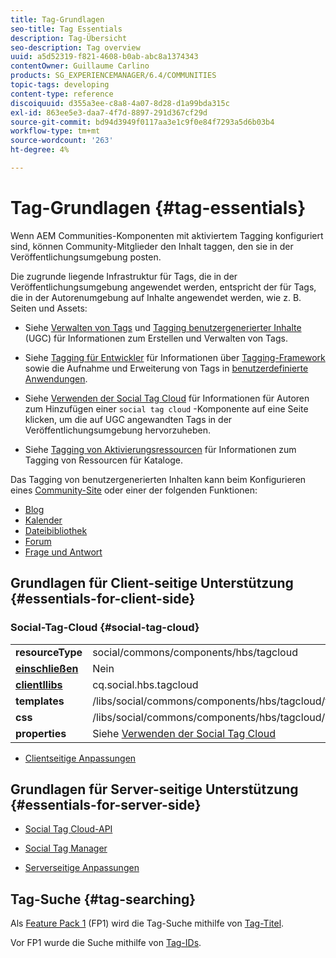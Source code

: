 ```yaml
---
title: Tag-Grundlagen
seo-title: Tag Essentials
description: Tag-Übersicht
seo-description: Tag overview
uuid: a5d52319-f821-4608-b0ab-abc8a1374343
contentOwner: Guillaume Carlino
products: SG_EXPERIENCEMANAGER/6.4/COMMUNITIES
topic-tags: developing
content-type: reference
discoiquuid: d355a3ee-c8a8-4a07-8d28-d1a99bda315c
exl-id: 863ee5e3-daa7-4f7d-8897-291d367cf29d
source-git-commit: bd94d3949f0117aa3e1c9f0e84f7293a5d6b03b4
workflow-type: tm+mt
source-wordcount: '263'
ht-degree: 4%

---
```


# Tag-Grundlagen {#tag-essentials}

Wenn AEM Communities-Komponenten mit aktiviertem Tagging konfiguriert sind, können Community-Mitglieder den Inhalt taggen, den sie in der Veröffentlichungsumgebung posten.

Die zugrunde liegende Infrastruktur für Tags, die in der Veröffentlichungsumgebung angewendet werden, entspricht der für Tags, die in der Autorenumgebung auf Inhalte angewendet werden, wie z. B. Seiten und Assets:

* Siehe [Verwalten von Tags](../../help/sites-administering/tags.md) und [Tagging benutzergenerierter Inhalte](tag-ugc.md) (UGC) für Informationen zum Erstellen und Verwalten von Tags.

* Siehe [Tagging für Entwickler](../../help/sites-developing/tags.md) für Informationen über [Tagging-Framework](../../help/sites-developing/framework.md) sowie die Aufnahme und Erweiterung von Tags in [benutzerdefinierte Anwendungen](../../help/sites-developing/building.md).

* Siehe [Verwenden der Social Tag Cloud](tagcloud.md) für Informationen für Autoren zum Hinzufügen einer `social tag cloud` -Komponente auf eine Seite klicken, um die auf UGC angewandten Tags in der Veröffentlichungsumgebung hervorzuheben.

* Siehe [Tagging von Aktivierungsressourcen](tag-resources.md) für Informationen zum Tagging von Ressourcen für Kataloge.

Das Tagging von benutzergenerierten Inhalten kann beim Konfigurieren eines [Community-Site](sites-console.md#tagging) oder einer der folgenden Funktionen:

* [Blog](blog-feature.md)
* [Kalender](calendar.md)
* [Dateibibliothek](file-library.md)
* [Forum](forum.md)
* [Frage und Antwort](working-with-qna.md)

## Grundlagen für Client-seitige Unterstützung {#essentials-for-client-side}

### Social-Tag-Cloud {#social-tag-cloud}

<table> 
 <tbody>
  <tr>
   <td> <strong>resourceType</strong></td> 
   <td>social/commons/components/hbs/tagcloud</td> 
  </tr>
  <tr>
   <td> <a href="scf.md#add-or-include-a-communities-component"><strong>einschließen</strong></a></td> 
   <td>Nein</td> 
  </tr>
  <tr>
   <td> <a href="clientlibs.md"><strong>clientllibs</strong></a></td> 
   <td>cq.social.hbs.tagcloud</td> 
  </tr>
  <tr>
   <td> <strong>templates</strong></td> 
   <td> /libs/social/commons/components/hbs/tagcloud/tagcloud.hbs<br /> </td> 
  </tr>
  <tr>
   <td> <strong>css</strong></td> 
   <td> /libs/social/commons/components/hbs/tagcloud/clientlibs/tagcloud.css</td> 
  </tr>
  <tr>
   <td><strong>properties</strong></td> 
   <td>Siehe <a href="tagcloud.md">Verwenden der Social Tag Cloud</a></td> 
  </tr>
 </tbody>
</table>

* [Clientseitige Anpassungen](client-customize.md)

## Grundlagen für Server-seitige Unterstützung {#essentials-for-server-side}

* [Social Tag Cloud-API](https://helpx.adobe.com/experience-manager/6-4/sites/developing/using/reference-materials/javadoc/com/adobe/cq/social/commons/tagcloud/api/package-summary.html)

* [Social Tag Manager](https://helpx.adobe.com/experience-manager/6-4/sites/developing/using/reference-materials/javadoc/com/adobe/cq/social/commons/tagging/package-summary.html)

* [Serverseitige Anpassungen](server-customize.md)

## Tag-Suche {#tag-searching}

Als [Feature Pack 1](deploy-communities.md#latestfeaturepack) (FP1) wird die Tag-Suche mithilfe von [Tag-Titel](../../help/sites-developing/framework.md#tag-characteristics).

Vor FP1 wurde die Suche mithilfe von [Tag-IDs](../../help/sites-developing/framework.md#tagid).
